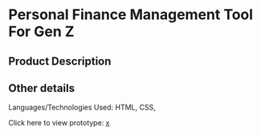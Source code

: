 # Personal Finance Management Tool For Gen Z

## Product Description

## Other details

Languages/Technologies Used: HTML, CSS, 

Click here to view prototype: [x](https://codenamemadison.github.io/NYCTech2021/index.html)
